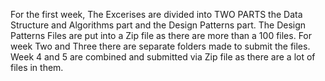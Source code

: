For the first week, The Excerises are divided into TWO PARTS the Data Structure and Algorithms part and the Design Patterns part. The Design Patterns Files are put into a Zip file as there are more than a 100 files.
For week Two and Three there are separate folders made to submit the files. 
Week 4 and 5 are combined and submitted via Zip file as there are a lot of files in them. 
